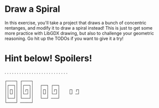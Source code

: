 # Draw a Spiral

In this exercise, you'll take a project that draws a bunch of concentric rentanges, and modify it to draw a spiral instead! This is just to get some more practice with LibGDX drawing, but also to challenge your geometric reasoning. Go hit up the TODOs if you want to give it a try!
 

# Hint below! Spoilers!

.
.
.
.
.
.
.
.
.
.
.
.
.
.
.
.
.
.
.
.
.
.
.
.
.
.



















 



```
┌────┐ ┌────┐
│┌──┐│ │┌──┐│   ┌──┐ ┌──┐ 
││┌┐││ ││┌┐││   │┌┐│ │┌┐│    ┌┐ ┌┐
││└┘││ │└─┘││   │└┘│ └─┘│    └┘ ─┘
│└──┘│ └───┘│   └──┘ ───┘
└────┘ ─────┘   
```

